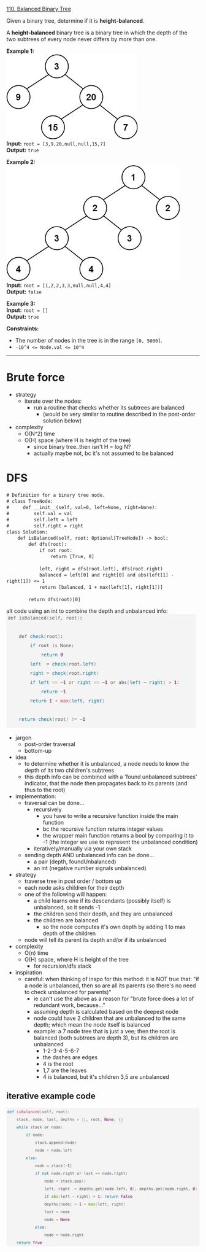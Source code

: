 [110. Balanced Binary Tree](https://leetcode.com/problems/balanced-binary-tree/)

Given a binary tree, determine if it is **height-balanced**.

A **height-balanced** binary tree is a binary tree in which the depth of the two subtrees of every node never differs by more than one.

**Example 1:**  
![](../!assets/attachments/Pasted%20image%2020240224220659.png)  
**Input:** `root = [3,9,20,null,null,15,7]`  
**Output:** `true`  

**Example 2:**  
![](../!assets/attachments/Pasted%20image%2020240224220708.png)  
**Input:** `root = [1,2,2,3,3,null,null,4,4]`  
**Output:** `false`  

**Example 3:**  
**Input:** `root = []`  
**Output:** `true`  

**Constraints:**
- The number of nodes in the tree is in the range `[0, 5000]`.
- `-10^4 <= Node.val <= 10^4`

---

# Brute force
- strategy
	- iterate over the nodes:
		- run a routine that checks whether its subtrees are balanced
			- (would be very similar to routine described in the post-order solution below)
- complexity
	- O(N^2) time
	- O(H) space (where H is height of the tree)
		- since binary tree..then isn't H = log N?
		- actually maybe not, bc it's not assumed to be balanced



# DFS
```
# Definition for a binary tree node.
# class TreeNode:
#     def __init__(self, val=0, left=None, right=None):
#         self.val = val
#         self.left = left
#         self.right = right
class Solution:
    def isBalanced(self, root: Optional[TreeNode]) -> bool:
        def dfs(root):
            if not root:
                return [True, 0]

            left, right = dfs(root.left), dfs(root.right)
            balanced = left[0] and right[0] and abs(left[1] - right[1]) <= 1
            return [balanced, 1 + max(left[1], right[1])]

        return dfs(root)[0]
```


alt code using an int to combine the depth and unbalanced info:
![](../!assets/attachments/Pasted%20image%2020240224221108.png)

- jargon
	- post-order traversal
	- bottom-up
- idea
	- to determine whether it is unbalanced, a node needs to know the depth of its two children's subtrees
	- this depth info can be combined with a 'found unbalanced subtrees' indicator, that the node then propagates back to its parents (and thus to the root)
- implementation:
	- traversal can be done...
		- recursively
			- you have to write a recursive function inside the main function
			- bc the recursive function returns integer values
			- the wrapper main function returns a bool by comparing it to -1 (the integer we use to represent the unbalanced condition)
		- iteratively/manually via your own stack
	- sending depth AND unbalanced info can be done...
		- a pair (depth, foundUnbalanced)
		- an int (negative number signals unbalanced)
- strategy
	- traverse tree in post order / bottom up
	- each node asks children for their depth
	- one of the following will happen:
		- a child learns one if its descendants (possibly itself) is unbalanced, so it sends -1
		- the children send their depth, and they are unbalanced
		- the children are balanced
			- so the node computes it's own depth by adding 1 to max depth of the children
	- node will tell its parent its depth and/or if its unbalanced
- complexity
	- O(n) time
	- O(H) space, where H is height of the tree
		- for recursion/dfs stack
- inspiration
	- careful: when thinking of inspo for this method: it is NOT true that: "if a node is unbalanced, then so are all its parents (so there's no need to check unbalanced for parents)"
		- ie can't use the above as a reason for "brute force does a lot of redundant work, because..."
		- assuming depth is calculated based on the deepest node
		- node could have 2 children that are unbalanced to the same depth; which mean the node itself is balanced
		- example: a 7 node tree that is just a vee; then the root is balanced (both subtrees are depth 3), but its children are unbalanced
			- 1-2-3-4-5-6-7
			- the dashes are edges
			- 4 is the root
			- 1,7 are the leaves
			- 4 is balanced, but it's children 3,5 are unbalanced




## iterative example code
![](../!assets/attachments/Pasted%20image%2020240224221025.png)


